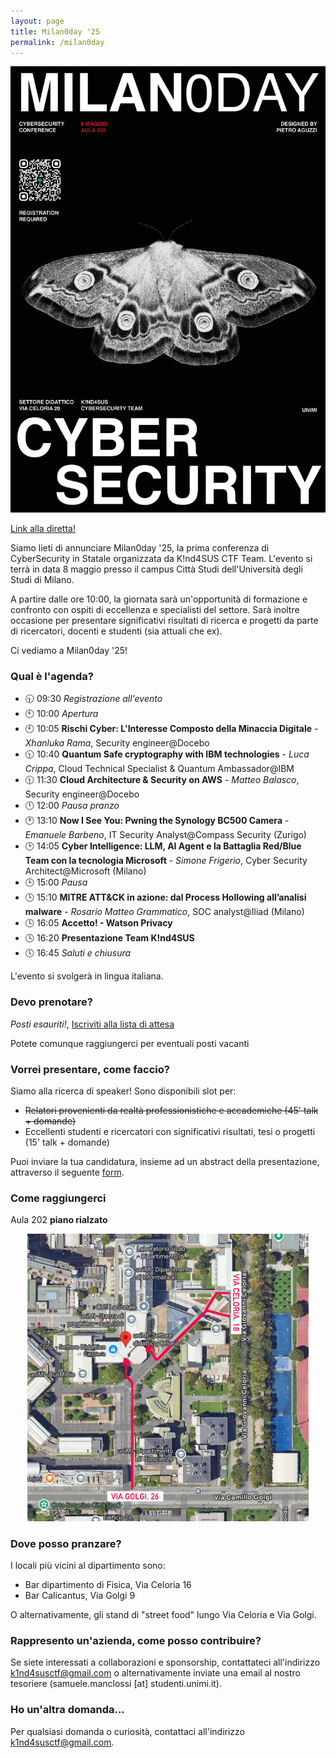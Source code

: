 ```yaml
---
layout: page
title: Milan0day '25
permalink: /milan0day
---
```


![](assets/IMG_0773.jpeg)

[Link alla diretta!](https://youtube.com/live/uTkB2jCDEac)

Siamo lieti di annunciare Milan0day '25, la prima conferenza di CyberSecurity in Statale organizzata da K!nd4SUS CTF Team. L'evento si terrà in data 8 maggio presso il campus Città Studi dell'Università degli Studi di Milano. 

A partire dalle ore 10:00, la giornata sarà un'opportunità di formazione e confronto con ospiti di eccellenza e specialisti del settore. Sarà inoltre occasione per presentare significativi risultati di ricerca e progetti da parte di ricercatori, docenti e studenti (sia attuali che ex). 

Ci vediamo a Milan0day '25!

### Qual è l'agenda?

- 🕤 09:30 *Registrazione all'evento*
- 🕙 10:00 *Apertura*
- 🕙 10:05 **Rischi Cyber: L'Interesse Composto della Minaccia Digitale** - *Xhanluka Rama*, Security engineer@Docebo
- 🕥 10:40 **Quantum Safe cryptography with IBM technologies** - *Luca Crippa*, Cloud Technical Specialist & Quantum Ambassador@IBM
- 🕦 11:30 **Cloud Architecture & Security on AWS** - *Matteo Balasco*, Security engineer@Docebo
- 🕛 12:00 *Pausa pranzo*
- 🕐 13:10 **Now I See You: Pwning the Synology BC500 Camera** - *Emanuele Barbeno*, IT Security Analyst@Compass Security (Zurigo)
- 🕑 14:05 **Cyber Intelligence: LLM, AI Agent e la  Battaglia Red/Blue Team con la tecnologia Microsoft** - *Simone Frigerio*, Cyber Security Architect@Microsoft (Milano)
- 🕒 15:00 *Pausa*
- 🕒 15:10 **MITRE ATT&CK in azione: dal Process Hollowing all’analisi malware** - *Rosario Matteo Grammatico*, SOC analyst@Iliad (Milano)
- 🕓 16:05 **Accetto! - Watson Privacy**
- 🕓 16:20 **Presentazione Team K!nd4SUS**
- 🕔 16:45 *Saluti e chiusura*

L'evento si svolgerà in lingua italiana.

### Devo prenotare?
*Posti esauriti!*, [Iscriviti alla lista di attesa](https://www.eventbrite.com/e/biglietti-milan0day-2025-cybersecurity-conference-1302856772679)

Potete comunque raggiungerci per eventuali posti vacanti

### Vorrei presentare, come faccio?

Siamo alla ricerca di speaker! Sono disponibili slot per: 
- ~~Relatori provenienti da realtà professionistiche e accademiche (45' talk + domande)~~
- Eccellenti studenti e ricercatori con significativi risultati, tesi o progetti (15' talk + domande)

Puoi inviare la tua candidatura, insieme ad un abstract della presentazione, attraverso il seguente [form](https://docs.google.com/forms/d/e/1FAIpQLScz3Xa9zS1EZiQkyT6Pz3-Cxw9kXj1gWqJFWuixRVLEJsxrrw/viewform?usp=dialog). 

### Come raggiungerci
Aula 202 **piano rialzato**
<center>
<img src="assets/mappa.jpg" width="450">
</center>

### Dove posso pranzare?
I locali più vicini al dipartimento sono: 
- Bar dipartimento di Fisica, Via Celoria 16
- Bar Calicantus, Via Golgi 9

O alternativamente, gli stand di "street food" lungo Via Celoria e Via Golgi.

### Rappresento un'azienda, come posso contribuire?
Se siete interessati a collaborazioni e sponsorship, contattateci all'indirizzo k1nd4susctf@gmail.com o alternativamente inviate una email al nostro tesoriere (samuele.manclossi [at] studenti.unimi.it).

### Ho un'altra domanda...

Per qualsiasi domanda o curiosità, contattaci all'indirizzo k1nd4susctf@gmail.com.
